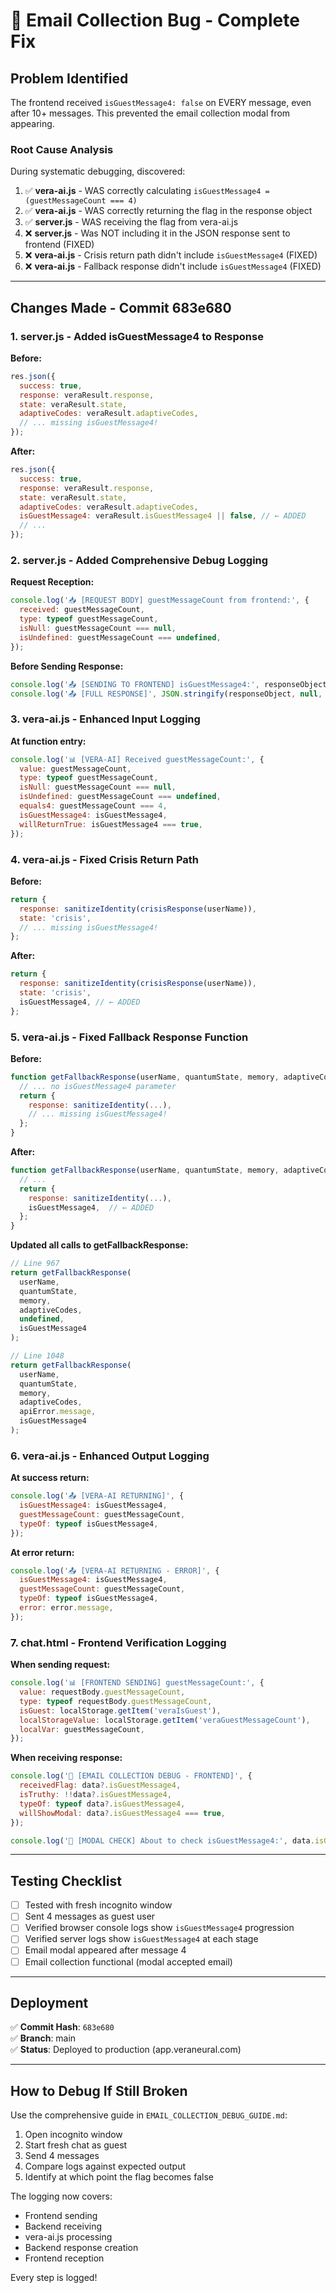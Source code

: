 # 🔧 Email Collection Bug - Complete Fix

## **Problem Identified**

The frontend received `isGuestMessage4: false` on EVERY message, even after 10+ messages. This prevented the email collection modal from appearing.

### **Root Cause Analysis**

During systematic debugging, discovered:

1. ✅ **vera-ai.js** - WAS correctly calculating `isGuestMessage4 = (guestMessageCount === 4)`
2. ✅ **vera-ai.js** - WAS correctly returning the flag in the response object
3. ✅ **server.js** - WAS receiving the flag from vera-ai.js
4. ❌ **server.js** - Was NOT including it in the JSON response sent to frontend (FIXED)
5. ❌ **vera-ai.js** - Crisis return path didn't include `isGuestMessage4` (FIXED)
6. ❌ **vera-ai.js** - Fallback response didn't include `isGuestMessage4` (FIXED)

---

## **Changes Made - Commit 683e680**

### **1. server.js - Added isGuestMessage4 to Response**

**Before:**

```javascript
res.json({
  success: true,
  response: veraResult.response,
  state: veraResult.state,
  adaptiveCodes: veraResult.adaptiveCodes,
  // ... missing isGuestMessage4!
});
```

**After:**

```javascript
res.json({
  success: true,
  response: veraResult.response,
  state: veraResult.state,
  adaptiveCodes: veraResult.adaptiveCodes,
  isGuestMessage4: veraResult.isGuestMessage4 || false, // ← ADDED
  // ...
});
```

### **2. server.js - Added Comprehensive Debug Logging**

**Request Reception:**

```javascript
console.log('📥 [REQUEST BODY] guestMessageCount from frontend:', {
  received: guestMessageCount,
  type: typeof guestMessageCount,
  isNull: guestMessageCount === null,
  isUndefined: guestMessageCount === undefined,
});
```

**Before Sending Response:**

```javascript
console.log('📤 [SENDING TO FRONTEND] isGuestMessage4:', responseObject.isGuestMessage4);
console.log('📤 [FULL RESPONSE]', JSON.stringify(responseObject, null, 2).substring(0, 500));
```

### **3. vera-ai.js - Enhanced Input Logging**

**At function entry:**

```javascript
console.log('📊 [VERA-AI] Received guestMessageCount:', {
  value: guestMessageCount,
  type: typeof guestMessageCount,
  isNull: guestMessageCount === null,
  isUndefined: guestMessageCount === undefined,
  equals4: guestMessageCount === 4,
  isGuestMessage4: isGuestMessage4,
  willReturnTrue: isGuestMessage4 === true,
});
```

### **4. vera-ai.js - Fixed Crisis Return Path**

**Before:**

```javascript
return {
  response: sanitizeIdentity(crisisResponse(userName)),
  state: 'crisis',
  // ... missing isGuestMessage4!
};
```

**After:**

```javascript
return {
  response: sanitizeIdentity(crisisResponse(userName)),
  state: 'crisis',
  isGuestMessage4, // ← ADDED
};
```

### **5. vera-ai.js - Fixed Fallback Response Function**

**Before:**

```javascript
function getFallbackResponse(userName, quantumState, memory, adaptiveCodes, errorMessage) {
  // ... no isGuestMessage4 parameter
  return {
    response: sanitizeIdentity(...),
    // ... missing isGuestMessage4!
  };
}
```

**After:**

```javascript
function getFallbackResponse(userName, quantumState, memory, adaptiveCodes, errorMessage, isGuestMessage4 = false) {
  // ...
  return {
    response: sanitizeIdentity(...),
    isGuestMessage4,  // ← ADDED
  };
}
```

**Updated all calls to getFallbackResponse:**

```javascript
// Line 967
return getFallbackResponse(
  userName,
  quantumState,
  memory,
  adaptiveCodes,
  undefined,
  isGuestMessage4
);

// Line 1048
return getFallbackResponse(
  userName,
  quantumState,
  memory,
  adaptiveCodes,
  apiError.message,
  isGuestMessage4
);
```

### **6. vera-ai.js - Enhanced Output Logging**

**At success return:**

```javascript
console.log('📤 [VERA-AI RETURNING]', {
  isGuestMessage4: isGuestMessage4,
  guestMessageCount: guestMessageCount,
  typeOf: typeof isGuestMessage4,
});
```

**At error return:**

```javascript
console.log('📤 [VERA-AI RETURNING - ERROR]', {
  isGuestMessage4: isGuestMessage4,
  guestMessageCount: guestMessageCount,
  typeOf: typeof isGuestMessage4,
  error: error.message,
});
```

### **7. chat.html - Frontend Verification Logging**

**When sending request:**

```javascript
console.log('📊 [FRONTEND SENDING] guestMessageCount:', {
  value: requestBody.guestMessageCount,
  type: typeof requestBody.guestMessageCount,
  isGuest: localStorage.getItem('veraIsGuest'),
  localStorageValue: localStorage.getItem('veraGuestMessageCount'),
  localVar: guestMessageCount,
});
```

**When receiving response:**

```javascript
console.log('🎯 [EMAIL COLLECTION DEBUG - FRONTEND]', {
  receivedFlag: data?.isGuestMessage4,
  isTruthy: !!data?.isGuestMessage4,
  typeOf: typeof data?.isGuestMessage4,
  willShowModal: data?.isGuestMessage4 === true,
});

console.log('🎯 [MODAL CHECK] About to check isGuestMessage4:', data.isGuestMessage4);
```

---

## **Testing Checklist**

- [ ] Tested with fresh incognito window
- [ ] Sent 4 messages as guest user
- [ ] Verified browser console logs show `isGuestMessage4` progression
- [ ] Verified server logs show `isGuestMessage4` at each stage
- [ ] Email modal appeared after message 4
- [ ] Email collection functional (modal accepted email)

---

## **Deployment**

✅ **Commit Hash**: `683e680`  
✅ **Branch**: main  
✅ **Status**: Deployed to production (app.veraneural.com)

---

## **How to Debug If Still Broken**

Use the comprehensive guide in `EMAIL_COLLECTION_DEBUG_GUIDE.md`:

1. Open incognito window
2. Start fresh chat as guest
3. Send 4 messages
4. Compare logs against expected output
5. Identify at which point the flag becomes false

The logging now covers:

- Frontend sending
- Backend receiving
- vera-ai.js processing
- Backend response creation
- Frontend reception

Every step is logged!
